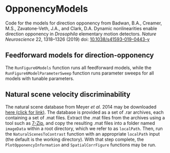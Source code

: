 # OpponencyModels
Code for the models for direction opponency from Badwan, B.A., Creamer, M.S., Zavatone-Veth, J.A., and Clark, D.A. Dynamic nonlinearities enable direction opponency in *Drosophila* elementary motion detectors. *Nature Neuroscience* 22, 1318–1326 (2019) doi: [10.1038/s41593-019-0443-y](https://doi.org/10.1038/s41593-019-0443-y)


## Feedforward models for direction-opponency

The `RunFigure6Models` function runs all feedforward models, while the `RunFigure6ModelParameterSweep` function runs parameter sweeps for all models with tunable parameters.

## Natural scene velocity discriminability

The natural scene database from Meyer _et al_. 2014 may be downloaded [here (click for link)](https://pub.uni-bielefeld.de/data/2689637). The database is provided as a set of .rar archives, each containing a set of .mat files. Extract the .mat files from the archives using a tool such as [7-Zip](https://www.7-zip.org/), and copy the resulting .mat files into a folder named `imageData` within a root directory, which we refer to as `localPath`. Then, run the `NaturalScenesToContrast` function with an appropriate `localPath` input (the default is the working directory). With that step complete, the `PlotOpponencyInformation` and `SpatialCorrFigure` functions may be run.
